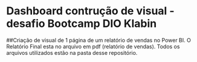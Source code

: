 # Dashboard contrução de visual - desafio Bootcamp DIO Klabin
##Criação de visual de 1 página de um relatório de vendas no Power BI. O Relatório Final esta no arquivo em pdf (relatório de vendas). Todos os arquivos utilizados estão na pasta desse repositório.

